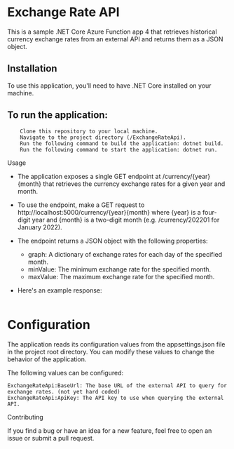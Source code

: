 # Exchange Rate API

This is a sample .NET Core Azure Function app 4 that retrieves historical currency exchange rates from an external API and returns them as a JSON object.

## Installation

To use this application, you'll need to have .NET Core installed on your machine.

## To run the application:
```
    Clone this repository to your local machine.
    Navigate to the project directory (/ExchangeRateApi).
    Run the following command to build the application: dotnet build.
    Run the following command to start the application: dotnet run.
```
Usage

- The application exposes a single GET endpoint at /currency/{year}{month} that retrieves the currency exchange rates for a given year and month.

- To use the endpoint, make a GET request to http://localhost:5000/currency/{year}{month} where {year} is a four-digit year and {month} is a two-digit month (e.g. /currency/202201 for January 2022).

- The endpoint returns a JSON object with the following properties:

    * graph: A dictionary of exchange rates for each day of the specified month.
    * minValue: The minimum exchange rate for the specified month.
    * maxValue: The maximum exchange rate for the specified month.

- Here's an example response:
```

```

# Configuration

The application reads its configuration values from the appsettings.json file in the project root directory. You can modify these values to change the behavior of the application.

The following values can be configured:

    ExchangeRateApi:BaseUrl: The base URL of the external API to query for exchange rates. (not yet hard coded)
    ExchangeRateApi:ApiKey: The API key to use when querying the external API.

Contributing

If you find a bug or have an idea for a new feature, feel free to open an issue or submit a pull request.